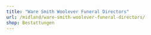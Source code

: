 ```yaml
---
title: "Ware Smith Woolever Funeral Directors"
url: /midland/ware-smith-woolever-funeral-directors/
shop: Bestattungen
---
```

